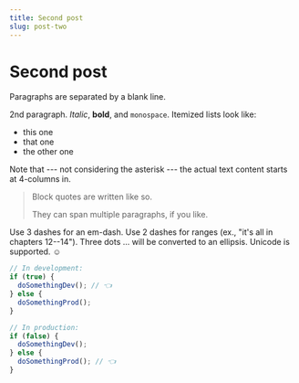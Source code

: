 ```yaml
---
title: Second post
slug: post-two
---
```


# Second post

Paragraphs are separated by a blank line.

2nd paragraph. _Italic_, **bold**, and `monospace`. Itemized lists
look like:

- this one
- that one
- the other one

Note that --- not considering the asterisk --- the actual text
content starts at 4-columns in.

> Block quotes are
> written like so.
>
> They can span multiple paragraphs,
> if you like.

Use 3 dashes for an em-dash. Use 2 dashes for ranges (ex., "it's all
in chapters 12--14"). Three dots ... will be converted to an ellipsis.
Unicode is supported. ☺

```js
// In development:
if (true) {
  doSomethingDev(); // 👈
} else {
  doSomethingProd();
}

// In production:
if (false) {
  doSomethingDev();
} else {
  doSomethingProd(); // 👈
}
```
